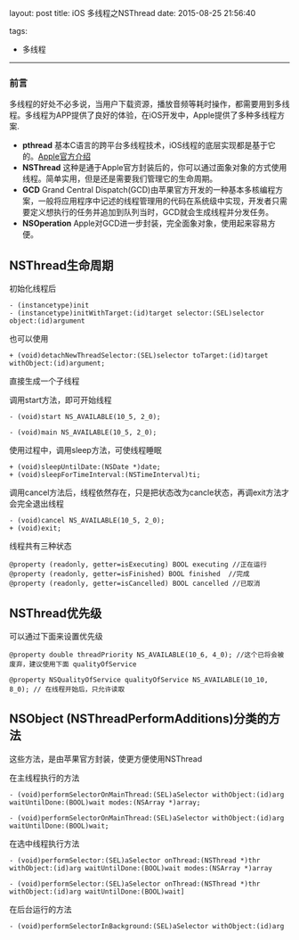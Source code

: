 layout: post
title: iOS 多线程之NSThread
date: 2015-08-25 21:56:40

tags:

- 多线程

------

### 前言

多线程的好处不必多说，当用户下载资源，播放音频等耗时操作，都需要用到多线程。多线程为APP提供了良好的体验，在iOS开发中，Apple提供了多种多线程方案.
<!--more-->

- **pthread** 基本C语言的跨平台多线程技术，iOS线程的底层实现都是基于它的。[Apple官方介绍](https://developer.apple.com/library/ios/documentation/Cocoa/Conceptual/Multithreading/Introduction/Introduction.html)
- **NSThread** 这种是通于Apple官方封装后的，你可以通过面象对象的方式使用线程。简单实用，但是还是需要我们管理它的生命周期。
- **GCD** Grand Central Dispatch(GCD)由苹果官方开发的一种基本多核编程方案，一般将应用程序中记述的线程管理用的代码在系统级中实现，开发者只需要定义想执行的任务并追加到队列当时，GCD就会生成线程并分发任务。
- **NSOperation** Apple对GCD进一步封装，完全面象对象，使用起来容易方便。

## NSThread生命周期
初始化线程后

	- (instancetype)init 
	- (instancetype)initWithTarget:(id)target selector:(SEL)selector object:(id)argument 

也可以使用

	+ (void)detachNewThreadSelector:(SEL)selector toTarget:(id)target withObject:(id)argument;

直接生成一个子线程

调用start方法，即可开始线程
	
	- (void)start NS_AVAILABLE(10_5, 2_0);

	- (void)main NS_AVAILABLE(10_5, 2_0);


使用过程中，调用sleep方法，可使线程睡眠

	+ (void)sleepUntilDate:(NSDate *)date;
	+ (void)sleepForTimeInterval:(NSTimeInterval)ti;
	
调用cancel方法后，线程依然存在，只是把状态改为cancle状态，再调exit方法才会完全退出线程

	- (void)cancel NS_AVAILABLE(10_5, 2_0);
	+ (void)exit;
	
线程共有三种状态

	@property (readonly, getter=isExecuting) BOOL executing //正在运行
	@property (readonly, getter=isFinished) BOOL finished  //完成
	@property (readonly, getter=isCancelled) BOOL cancelled //已取消


## NSThread优先级

可以通过下面来设置优先级

	@property double threadPriority NS_AVAILABLE(10_6, 4_0); //这个已将会被废弃，建议使用下面 qualityOfService

	@property NSQualityOfService qualityOfService NS_AVAILABLE(10_10, 8_0); // 在线程开始后，只允许读取



## NSObject (NSThreadPerformAdditions)分类的方法

这些方法，是由苹果官方封装，使更方便使用NSThread

在主线程执行的方法

	- (void)performSelectorOnMainThread:(SEL)aSelector withObject:(id)arg waitUntilDone:(BOOL)wait modes:(NSArray *)array;
	
	- (void)performSelectorOnMainThread:(SEL)aSelector withObject:(id)arg waitUntilDone:(BOOL)wait;

在选中线程执行方法

	- (void)performSelector:(SEL)aSelector onThread:(NSThread *)thr withObject:(id)arg waitUntilDone:(BOOL)wait modes:(NSArray *)array
	
	- (void)performSelector:(SEL)aSelector onThread:(NSThread *)thr withObject:(id)arg waitUntilDone:(BOOL)wait]
	
在后台运行的方法

	- (void)performSelectorInBackground:(SEL)aSelector withObject:(id)arg 
	
